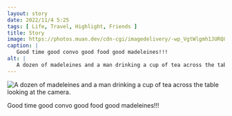 ```yaml
---
layout: story
date: 2022/11/4 5:25
tags: [ Life, Travel, Highlight, Friends ]
title: Story
image: https://photos.muan.dev/cdn-cgi/imagedelivery/-wp_VgtWlgmh1JURQ8t1mg/08da4b98-e378-47d2-73e4-9a8f0479f100/public
caption: |
   Good time good convo good food good madeleines!!!
alt: |
   A dozen of madeleines and a man drinking a cup of tea across the table looking at the camera.
---
```


![A dozen of madeleines and a man drinking a cup of tea across the table looking at the camera.](https://photos.muan.dev/cdn-cgi/imagedelivery/-wp_VgtWlgmh1JURQ8t1mg/08da4b98-e378-47d2-73e4-9a8f0479f100/public)

Good time good convo good food good madeleines!!!
